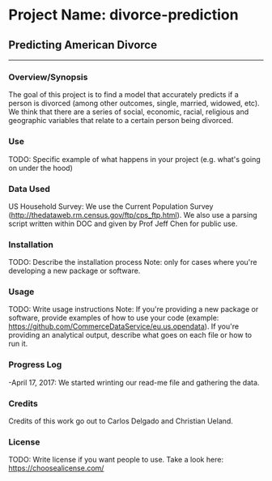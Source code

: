 # Project Name: divorce-prediction
## Predicting American Divorce
___

### Overview/Synopsis

The goal of this project is to find a model that accurately predicts if a person is divorced (among other outcomes, single, married, widowed, etc). We think that there are a series of social, economic, racial, religious and geographic variables that relate to a certain person being divorced.


### Use
TODO: Specific example of what happens in your project (e.g. what's going on under the hood)

### Data Used
US Household Survey:
We use the Current Population Survey (http://thedataweb.rm.census.gov/ftp/cps_ftp.html).
We also use a parsing script written within DOC and given by Prof Jeff Chen for public use. 

### Installation
TODO: Describe the installation process 
Note: only for cases where you're developing a new package or software.

### Usage
TODO: Write usage instructions 
Note: If you're providing a new package or software, provide examples of how to use your code (example: https://github.com/CommerceDataService/eu.us.opendata). If you're providing an analytical output, describe what goes on each file or how to run it.


### Progress Log
-April 17, 2017: We started wrinting our read-me file and gathering the data.

### Credits

Credits of this work go out to Carlos Delgado and Christian Ueland.

### License

TODO: Write license if you want people to use. Take a look here:  https://choosealicense.com/
